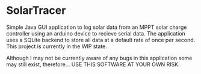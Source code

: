 # SolarTracer

Simple Java GUI application to log solar data from an MPPT solar charge controller using an arduino device to recieve serial data. The application uses a SQLite backend to store all data at a default rate of once per second. This project is currently in the WIP state. 

Although I may not be currently aware of any bugs in this application some may still exist, therefore...
USE THIS SOFTWARE AT YOUR OWN RISK.

